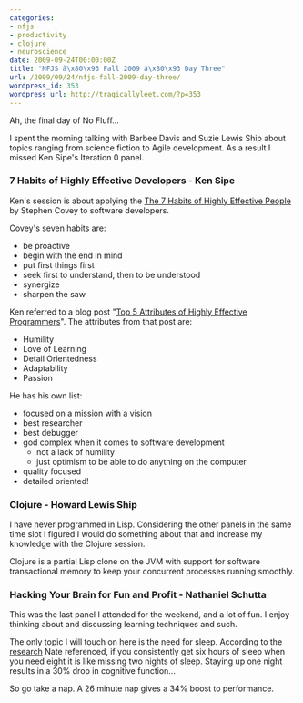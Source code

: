 ```yaml
---
categories:
- nfjs
- productivity
- clojure
- neuroscience
date: 2009-09-24T00:00:00Z
title: "NFJS â\x80\x93 Fall 2009 â\x80\x93 Day Three"
url: /2009/09/24/nfjs-fall-2009-day-three/
wordpress_id: 353
wordpress_url: http://tragicallyleet.com/?p=353
---
```


Ah, the final day of No Fluff...

I spent the morning talking with Barbee Davis and Suzie Lewis Ship about topics ranging from science fiction to Agile development. As a result I missed Ken Sipe's Iteration 0 panel.

### 7 Habits of Highly Effective Developers - Ken Sipe

Ken's session is about applying the [The 7 Habits of Highly Effective People](http://www.amazon.com/gp/product/0743269519?ie=UTF8&tag=tragicallyl33-20&linkCode=as2&camp=1789&creative=390957&creativeASIN=0743269519) by Stephen Covey to software developers. 

Covey's seven habits are:
- be proactive
- begin with the end in mind
- put first things first
- seek first to understand, then to be understood
- synergize
- sharpen the saw

Ken referred to a blog post "[Top 5 Attributes of Highly Effective Programmers](http://www.philosophicalgeek.com/2008/01/20/5-attributes-of-highly-effective-programmers/)". The attributes from that post are:

- Humility
- Love of Learning
- Detail Orientedness
- Adaptability
- Passion

He has his own list: 

- focused on a mission with a vision
- best researcher
- best debugger
- god complex when it comes to software development
  - not a lack of humility
  - just optimism to be able to do anything on the computer
- quality focused
- detailed oriented!

### Clojure - Howard Lewis Ship

I have never programmed in Lisp. Considering the other panels in the same time slot I figured I would do something about that and increase my knowledge with the Clojure session.

Clojure is a partial Lisp clone on the JVM with support for software transactional memory to keep your concurrent processes running smoothly.

### Hacking Your Brain for Fun and Profit - Nathaniel Schutta

This was the last panel I attended for the weekend, and a lot of fun. I enjoy thinking about and discussing learning techniques and such.

The only topic I will touch on here is the need for sleep. According to the [research](http://www.spokane.wsu.edu/ResearchOutreach/Sleep/documents/2003SLP-VanDongen-etal.pdf) Nate referenced, if you consistently get six hours of sleep when you need eight it is like missing two nights of sleep. Staying up one night results in a 30% drop in cognitive function...

So go take a nap. A 26 minute nap gives a 34% boost to performance.
